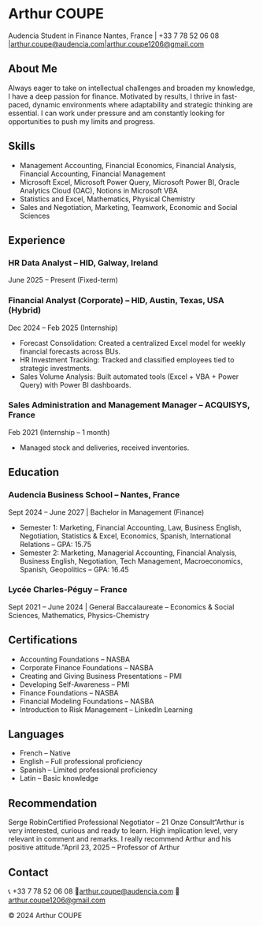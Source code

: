 # Arthur COUPE
Audencia Student in Finance
Nantes, France | +33 7 78 52 06 08 |arthur.coupe@audencia.com|arthur.coupe1206@gmail.com

## About Me
Always eager to take on intellectual challenges and broaden my knowledge, I have a deep passion for finance. Motivated by results, I thrive in fast-paced, dynamic environments where adaptability and strategic thinking are essential. I can work under pressure and am constantly looking for opportunities to push my limits and progress.

## Skills
- Management Accounting, Financial Economics, Financial Analysis, Financial Accounting, Financial Management
- Microsoft Excel, Microsoft Power Query, Microsoft Power BI, Oracle Analytics Cloud (OAC), Notions in Microsoft VBA
- Statistics and Excel, Mathematics, Physical Chemistry
- Sales and Negotiation, Marketing, Teamwork, Economic and Social Sciences

## Experience
### HR Data Analyst – HID, Galway, Ireland
June 2025 – Present (Fixed-term)
### Financial Analyst (Corporate) – HID, Austin, Texas, USA (Hybrid)
Dec 2024 – Feb 2025 (Internship)
- Forecast Consolidation: Created a centralized Excel model for weekly financial forecasts across BUs.
- HR Investment Tracking: Tracked and classified employees tied to strategic investments.
- Sales Volume Analysis: Built automated tools (Excel + VBA + Power Query) with Power BI dashboards.
### Sales Administration and Management Manager – ACQUISYS, France
Feb 2021 (Internship – 1 month)
- Managed stock and deliveries, received inventories.

## Education
### Audencia Business School – Nantes, France
Sept 2024 – June 2027 | Bachelor in Management (Finance)
- Semester 1: Marketing, Financial Accounting, Law, Business English, Negotiation, Statistics & Excel, Economics, Spanish, International Relations – GPA: 15.75
- Semester 2: Marketing, Managerial Accounting, Financial Analysis, Business English, Negotiation, Tech Management, Macroeconomics, Spanish, Geopolitics – GPA: 16.45
### Lycée Charles-Péguy – France
Sept 2021 – June 2024 | General Baccalaureate – Economics & Social Sciences, Mathematics, Physics-Chemistry

## Certifications
- Accounting Foundations – NASBA
- Corporate Finance Foundations – NASBA
- Creating and Giving Business Presentations – PMI
- Developing Self-Awareness – PMI
- Finance Foundations – NASBA
- Financial Modeling Foundations – NASBA
- Introduction to Risk Management – LinkedIn Learning

## Languages
- French – Native
- English – Full professional proficiency
- Spanish – Limited professional proficiency
- Latin – Basic knowledge

## Recommendation
Serge RobinCertified Professional Negotiator – 21 Onze Consult“Arthur is very interested, curious and ready to learn. High implication level, very relevant in comment and remarks. I really recommend Arthur and his positive attitude.”April 23, 2025 – Professor of Arthur

## Contact
📞 +33 7 78 52 06 08
📧arthur.coupe@audencia.com
📧arthur.coupe1206@gmail.com

© 2024 Arthur COUPE
